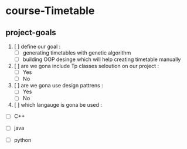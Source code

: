 # course-Timetable

## project-goals
1. [ ] define our goal :
    - [ ] generating timetables with genetic algorithm
    - [ ] building OOP desinge which will help creating timetable manually
2. [ ] are we gona include Tp classes seloution on our project :
    - [ ] Yes  
    - [ ] No 
3. [ ] are we gona use design pattrens :
    - [ ] Yes  
    - [ ] No 
4. [ ] which langauge is gona be used :
  - [ ] C++ 
  - [ ] java 
  - [ ] python 



